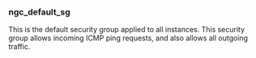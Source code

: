 ### ngc_default_sg

This is the default security group applied to all instances. This security group allows incoming ICMP ping requests, and also allows all outgoing traffic.